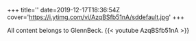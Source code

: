 +++
title=''
date=2019-12-17T18:36:54Z
cover='https://i.ytimg.com/vi/AzqBSfb51nA/sddefault.jpg'
+++

All content belongs to GlennBeck.
{{< youtube AzqBSfb51nA >}}
